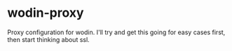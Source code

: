 # wodin-proxy

Proxy configuration for wodin. I'll try and get this going for easy cases first, then start thinking about ssl.
